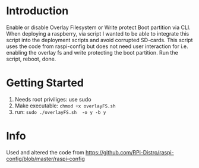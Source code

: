 # Introduction 
Enable or disable Overlay Filesystem or Write protect Boot partition via CLI. When deploying a raspberry, via script I wanted to be able to integrate this script into the deployment scripts and avoid corrupted SD-cards. This script uses the code from raspi-config but does not need user interaction for i.e. enabling the overlay fs and write protecting the boot partition. Run the script, reboot, done.

# Getting Started
1.	Needs root priviliges: use sudo
2.  Make executable: `chmod +x overlayFS.sh`
3.	run: `sudo ./overlayFS.sh  -o y -b y`

# Info
Used and altered the code from https://github.com/RPi-Distro/raspi-config/blob/master/raspi-config

